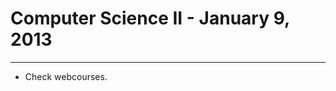 # Computer Science II -  January 9, 2013 

----------------------------------------------------
- Check webcourses.

